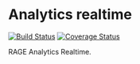 # Analytics realtime

[![Build Status](https://travis-ci.org/e-ucm/rage-analytics-realtime.svg)](https://travis-ci.org/e-ucm/rage-analytics-realtime) [![Coverage Status](https://coveralls.io/repos/e-ucm/rage-analytics-realtime/badge.svg?branch=master&service=github)](https://coveralls.io/github/e-ucm/rage-analytics-realtime?branch=master)

RAGE Analytics Realtime.